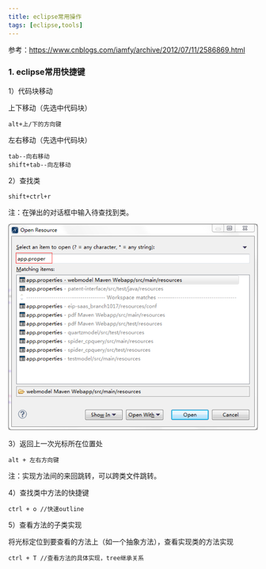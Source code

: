 ```yaml
---
title: eclipse常用操作
tags: [eclipse,tools]
---
```


参考：https://www.cnblogs.com/iamfy/archive/2012/07/11/2586869.html

### 1. eclipse常用快捷键

1）代码块移动

上下移动（先选中代码块）

```
alt+上/下的方向键
```

左右移动（先选中代码块）

```
tab--向右移动
shift+tab--向左移动
```

2）查找类

```
shift+ctrl+r
```

注：在弹出的对话框中输入待查找到类。

![](/images/tools/eclipse/findresource.png)

3）返回上一次光标所在位置处

```
alt + 左右方向键
```

注：实现方法间的来回跳转，可以跨类文件跳转。

4）查找类中方法的快捷键

```
ctrl + o //快速outline
```

5）查看方法的子类实现

将光标定位到要查看的方法上（如一个抽象方法），查看实现类的方法实现

```
ctrl + T //查看方法的具体实现，tree继承关系
```